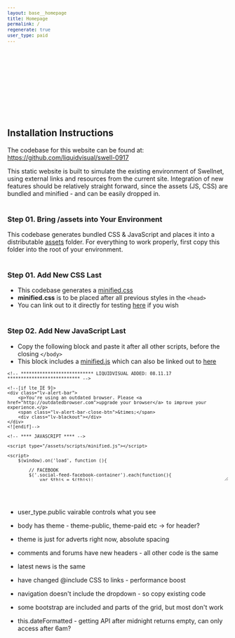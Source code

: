 ```yaml
---
layout: base__homepage
title: Homepage
permalink: /
regenerate: true
user_type: paid
---
```


## Installation Instructions

The codebase for this website can be found at: <a href="https://github.com/liquidvisual/swell-0917">https://github.com/liquidvisual/swell-0917</a>

This static website is built to simulate the existing environment of Swellnet, using external links and resources from the current site. Integration of new features should be relatively straight forward, since the assets (JS, CSS) are bundled and minified - and can be easily dropped in.
<br><br>

<h3>Step 01. Bring /assets into Your Environment</h3>

This codebase generates bundled CSS &amp; JavaScript and places it into a distributable [assets](https://github.com/liquidvisual/swell-0917/tree/gh-pages/assets) folder. For everything to work properly, first copy this folder into the root of your environment.
<br><br>

<h3>Step 01. Add New CSS Last</h3>

* This codebase generates a [minified.css](https://github.com/liquidvisual/swell-0917/tree/gh-pages/assets/css)
* __minified.css__ is to be placed after all previous styles in the `<head>`
* You can link out to it directly for testing [here](https://github.com/liquidvisual/swell-0917/blob/gh-pages/assets/css/minified.css) if you wish
<br><br>

<h3>Step 02. Add New JavaScript Last</h3>

* Copy the following block and paste it after all other scripts, before the closing `</body>`
* This block includes a [minified.js](https://github.com/liquidvisual/swell-0917/tree/gh-pages/assets/scripts) which can also be linked out to [here](https://raw.githubusercontent.com/liquidvisual/swell-0917/gh-pages/assets/scripts/minified.js)

<style>
	pre {
		height: 250px;
		overflow: auto;
		resize: vertical;
		font-size: 12px;
	}
</style>

```
<!-- *************************** LIQUIDVISUAL ADDED: 08.11.17 *************************** -->

<!--[if lte IE 9]>
<div class="lv-alert-bar">
    <p>You're using an outdated browser. Please <a href="http://outdatedbrowser.com">upgrade your browser</a> to improve your experience.</p>
    <span class="lv-alert-bar-close-btn">&times;</span>
    <div class="lv-blackout"></div>
</div>
<![endif]-->

<!-- **** JAVASCRIPT **** -->

<script type="/assets/scripts/minified.js"></script>

<script>
    $(window).on('load', function (){

        // FACEBOOK
        $('.social-feed-facebook-container').each(function(){
            var $this = $(this);
            $this.socialfeed({
                facebook: {
                    accounts: ['@swellnet'],
                    limit: 3,
                    access_token: '1142564202455221|3a2db052ca1e71a576329b99b7d55a5b'
                },
                // GENERAL SETTINGS
                length: 200,
                show_media: true,
                template: "/social-feed-facebook/",

                // When all the posts are collected and displayed - this function is evoked
                callback: function () {
                    setTimeout(function(){
                      $('.social-feed-facebook-container').masonry();

                        setTimeout(function(){
                            $('.social-feed-facebook-container').masonry();
                        }, 800);
                    }, 800);
                }
            });
        });

        // INSTAGRAM
        $('.social-feed-instagram-container').each(function(){
            var $this = $(this);
            $this.socialfeed({
                instagram: {
                    accounts: ['@swellnet'],
                    limit: 4,
                    //client_id: '88b4730e0e2c4b2f8a09a6184af2e218',
                    //access_token: ''
                    client_id: 'aa2ef3e8118541c0b7c372cfd81e752b',
                    access_token: '3178942332.e029fea.ab1887d8d8024dd69d8b1dafbbfa773b'
                },

                // GENERAL SETTINGS
                length: 200,
                show_media: true,
                template: "/social-feed-instagram/",
            });
        });
    });
</script>

<!-- NO JAVASCRIPT WARNING -->
<noscript>
    <div class="lv-alert-bar">
        <p>Your browser has Javascript disabled. Some features may be limited.</p>
    </div>
</noscript>

<!-- *************************** / LIQUIDVISUAL ADDED: 08.11.17 *************************** -->
```
<br><br>


* user_type.public vairable controls what you see
* body has theme - theme-public, theme-paid etc -> for header?
* theme is just for adverts right now, absolute spacing
* comments and forums have new headers - all other code is the same


* latest news is the same
* have changed @include CSS to links - performance boost
* navigation doesn't include the dropdown - so copy existing code
* some bootstrap are included and parts of the grid, but most don't work
* this.dateFormatted - getting API after midnight returns empty, can only access after 6am?

